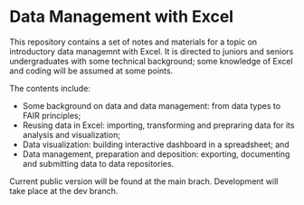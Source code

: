 # Data Management with Excel
This repository contains a set of notes and materials for a topic on introductory data managemnt with Excel. It is directed to juniors and seniors undergraduates with some technical background; some knowledge of Excel and coding will be assumed at some points.

The contents include:

* Some background on data and data management: from data types to FAIR principles;
* Reusing data in Excel: importing, transforming and prepraring data for its analysis and visualization;
* Data visualization: building interactive dashboard in a spreadsheet; and
* Data management, preparation and deposition: exporting, documenting and submitting data to data repositories.

Current public version will be found at the main brach. Development will take place at the dev branch.

